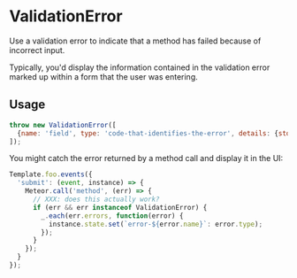 # ValidationError

Use a validation error to indicate that a method has failed because of incorrect input.

Typically, you'd display the information contained in the validation error marked up within a form that the user was entering.

## Usage

```js
throw new ValidationError([
  {name: 'field', type: 'code-that-identifies-the-error', details: {store: 'details', about: 'the-error'}}
]);
```

You might catch the error returned by a method call and display it in the UI:
```js
Template.foo.events({
  'submit': (event, instance) => {
    Meteor.call('method', (err) => {
      // XXX: does this actually work?
      if (err && err instanceof ValidationError) {
        _.each(err.errors, function(error) {
          instance.state.set(`error-${error.name}`: error.type);
        });
      }
    });
  }
});
```
